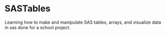 # SASTables
Learning how to make and manipulate SAS tables, arrays, and visualize data in sas done for a school project.
